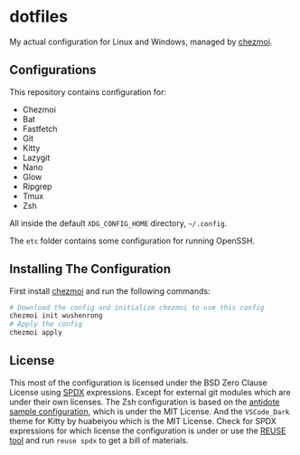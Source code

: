 # dotfiles

My actual configuration for Linux and Windows, managed by
[chezmoi](https://chezmoi.io).

## Configurations

This repository contains configuration for:

- Chezmoi
- Bat
- Fastfetch
- Git
- Kitty
- Lazygit
- Nano
- Glow
- Ripgrep
- Tmux
- Zsh

All inside the default `XDG_CONFIG_HOME` directory, `~/.config`.

The `etc` folder contains some configuration for running OpenSSH.

## Installing The Configuration

First install [chezmoi](https://chezmoi.io/install) and run the following
commands:

```bash
# Download the config and initialize chezmoi to use this config
chezmoi init wushenrong
# Apply the config
chezmoi apply
```

## License

This most of the configuration is licensed under the BSD Zero Clause License
using [SPDX](https://spdx.dev) expressions. Except for external git modules
which are under their own licenses. The Zsh configuration is based on the
[antidote sample configuration][antidote], which is under the MIT License. And
the `VSCode_Dark` theme for Kitty by huabeiyou which is the MIT License. Check
for SPDX expressions for which license the configuration is under or use the
[REUSE tool](https://reuse.software) and run `reuse spdx` to get a bill of
materials.

[antidote]: https://github.com/getantidote/zdotdir
